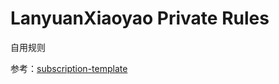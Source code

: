 # LanyuanXiaoyao Private Rules

自用规则

参考：[subscription-template](https://github.com/gkd-kit/subscription-template)
